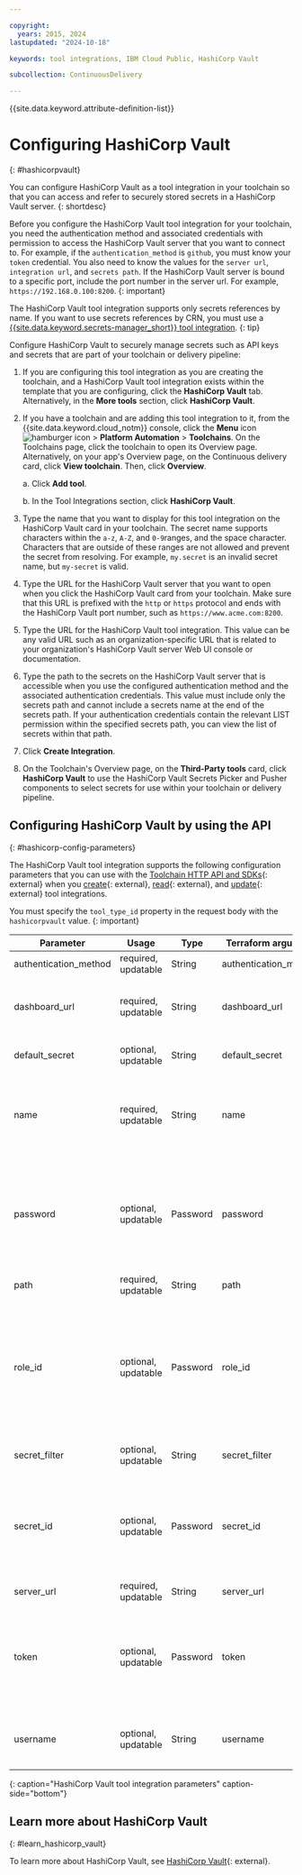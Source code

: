 ```yaml
---

copyright:
  years: 2015, 2024
lastupdated: "2024-10-18"

keywords: tool integrations, IBM Cloud Public, HashiCorp Vault

subcollection: ContinuousDelivery

---
```


{{site.data.keyword.attribute-definition-list}}   

# Configuring HashiCorp Vault
{: #hashicorpvault}

You can configure HashiCorp Vault as a tool integration in your toolchain so that you can access and refer to securely stored secrets in a HashiCorp Vault server.
{: shortdesc}

Before you configure the HashiCorp Vault tool integration for your toolchain, you need the authentication method and associated credentials with permission to access the HashiCorp Vault server that you want to connect to. For example, if the `authentication_method` is `github`, you must know your `token` credential. You also need to know the values for the `server url`, `integration url`, and `secrets path`. If the HashiCorp Vault server is bound to a specific port, include the port number in the server url. For example, `https://192.168.0.100:8200`.
{: important}

The HashiCorp Vault tool integration supports only secrets references by name. If you want to use secrets references by CRN, you must use a [{{site.data.keyword.secrets-manager_short}} tool integration](/docs/ContinuousDelivery?topic=ContinuousDelivery-secretsmanager).
{: tip} 

Configure HashiCorp Vault to securely manage secrets such as API keys and secrets that are part of your toolchain or delivery pipeline:

1. If you are configuring this tool integration as you are creating the toolchain, and a HashiCorp Vault tool integration exists within the template that you are configuring, click the **HashiCorp Vault** tab. Alternatively, in the **More tools** section, click **HashiCorp Vault**.
1. If you have a toolchain and are adding this tool integration to it, from the {{site.data.keyword.cloud_notm}} console, click the **Menu** icon ![hamburger icon](images/icon_hamburger.svg) > **Platform Automation** > **Toolchains**. On the Toolchains page, click the toolchain to open its Overview page. Alternatively, on your app's Overview page, on the Continuous delivery card, click **View toolchain**. Then, click **Overview**.  

   a. Click **Add tool**.

   b. In the Tool Integrations section, click **HashiCorp Vault**.

1. Type the name that you want to display for this tool integration on the HashiCorp Vault card in your toolchain. The secret name supports characters within the `a-z`, `A-Z`, and `0-9`ranges, and the space character. Characters that are outside of these ranges are not allowed and prevent the secret from resolving. For example, `my.secret` is an invalid secret name, but `my-secret` is valid.
1. Type the URL for the HashiCorp Vault server that you want to open when you click the HashiCorp Vault card from your toolchain. Make sure that this URL is prefixed with the `http` or `https` protocol and ends with the HashiCorp Vault port number, such as `https://www.acme.com:8200`.
1. Type the URL for the HashiCorp Vault tool integration. This value can be any valid URL such as an organization-specific URL that is related to your organization's HashiCorp Vault server Web UI console or documentation.
1. Type the path to the secrets on the HashiCorp Vault server that is accessible when you use the configured authentication method and the associated authentication credentials. This value must include only the secrets path and cannot include a secrets name at the end of the secrets path. If your authentication credentials contain the relevant LIST permission within the specified secrets path, you can view the list of secrets within that path.
1. Click **Create Integration**.
1. On the Toolchain's Overview page, on the **Third-Party tools** card, click **HashiCorp Vault** to use the HashiCorp Vault Secrets Picker and Pusher components to select secrets for use within your toolchain or delivery pipeline.  

## Configuring HashiCorp Vault by using the API
{: #hashicorp-config-parameters}

The HashiCorp Vault tool integration supports the following configuration parameters that you can use with the [Toolchain HTTP API and SDKs](https://cloud.ibm.com/apidocs/toolchain){: external} when you [create](https://cloud.ibm.com/apidocs/toolchain#create-tool){: external}, [read](https://cloud.ibm.com/apidocs/toolchain#get-tool-by-id){: external}, and [update](https://cloud.ibm.com/apidocs/toolchain#update-tool){: external} tool integrations.

You must specify the `tool_type_id` property in the request body with the `hashicorpvault` value.
{: important}

| Parameter | Usage | Type | Terraform argument | Description |
| --- | --- | --- | --- | --- |
| authentication_method | required, updatable | String | authentication_method | The authentication method for your HashiCorp Vault instance. |
| dashboard_url | required, updatable | String | dashboard_url | The URL of the HashiCorp Vault server dashboard for this tool integration. In the graphical UI, the browser goes to this dashboard when you click the HashiCorp Vault tool integration card. |
| default_secret | optional, updatable | String | default_secret | The default secret name that is used if your HashiCorp Vault instance does not return a list of secret names. |
| name | required, updatable | String | name | The name of this tool integration. Secret references include this name to identify the secrets store where the secrets reside. All of the secrets store tools that are integrated into a toolchain must have a unique name to allow secret resolution to function properly. |
| password | optional, updatable | Password | password | The authentication password for your HashiCorp Vault instance when you use the `userpass` authentication method. This parameter is ignored for other authentication methods. You can use a toolchain secret reference for this parameter. For more information about using secret references, see [Protecting your sensitive data in Continuous Delivery](/docs/ContinuousDelivery?topic=ContinuousDelivery-cd_data_security#cd_secure_credentials). |
| path | required, updatable | String | path | The mount path where your secrets are stored in your HashiCorp Vault instance. |
| role_id | optional, updatable | Password | role_id | The authentication role ID for your HashiCorp Vault instance when you use the `approle` authentication method. This parameter is ignored for other authentication methods. Manage `role_id` as a secret and do not share this parameter in plain text. You can use a toolchain secret reference for this parameter. For more information about secret references, see [Protecting your sensitive data in {{site.data.keyword.contdelivery_short}}](/docs/ContinuousDelivery?topic=ContinuousDelivery-cd_data_security#cd_secure_credentials). |
| secret_filter | optional, updatable | String | secret_filter | A regular expression to filter the list of secret names that are returned from your HashiCorp Vault instance. |
| secret_id | optional, updatable | Password | secret_id | The authentication secret ID for your HashiCorp Vault instance when you use the `approle` authentication method. This parameter is ignored for other authentication methods. You can use a toolchain secret reference for this parameter. For more information about secret references, see [Protecting your sensitive data in Continuous Delivery](/docs/ContinuousDelivery?topic=ContinuousDelivery-cd_data_security#cd_secure_credentials). |
| server_url | required, updatable | String | server_url | The server URL for your HashiCorp Vault instance. |
| token | optional, updatable | Password | token | The authentication token for your HashiCorp Vault instance when you use the `github` and `token` authentication methods. This parameter is ignored for other authentication methods. You can use a toolchain secret reference for this parameter. For more information about secret references, see [Protecting your sensitive data in Continuous Delivery](/docs/ContinuousDelivery?topic=ContinuousDelivery-cd_data_security#cd_secure_credentials). |
| username | optional, updatable | String | username | The authentication username for your HashiCorp Vault instance when you use the `userpass` authentication method. This parameter is ignored for other authentication methods. |
{: caption="HashiCorp Vault tool integration parameters" caption-side="bottom"}

## Learn more about HashiCorp Vault
{: #learn_hashicorp_vault}

To learn more about HashiCorp Vault, see [HashiCorp Vault](https://www.vaultproject.io/){: external}.
